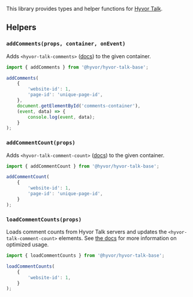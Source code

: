 This library provides types and helper functions for [Hyvor Talk](https://talk.hyvor.com).

## Helpers

### `addComments(props, container, onEvent)`

Adds `<hyvor-talk-comments>` ([docs](https://talk.hyvor.com/docs/install)) to the given container.

```ts
import { addComments } from '@hyvor/hyvor-talk-base';

addComments(
    {
        'website-id': 1,
        'page-id': 'unique-page-id',
    }, 
    document.getElementById('comments-container'), 
    (event, data) => {
        console.log(event, data);
    }
);
```

### `addCommentCount(props)`

Adds `<hyvor-talk-comment-count>` ([docs](https://talk.hyvor.com/docs/comment-counts)) to the given container.

```ts
import { addCommentCount } from '@hyvor/hyvor-talk-base';

addCommentCount(
    {
        'website-id': 1,
        'page-id': 'unique-page-id',
    }
);
```

### `loadCommentCounts(props)`

Loads comment counts from Hyvor Talk servers and updates the `<hyvor-talk-comment-count>` elements. See [the docs](https://talk.hyvor.com/docs/comment-counts) for more information on optimized usage.


```ts
import { loadCommentCounts } from '@hyvor/hyvor-talk-base';

loadCommentCounts(
    {
        'website-id': 1,
    }
);
```